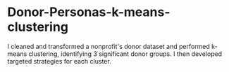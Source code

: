 # Donor-Personas-k-means-clustering
I cleaned and transformed a nonprofit's donor dataset and performed k-means clustering, identifying 3 significant donor groups. I then developed targeted strategies for each cluster.
